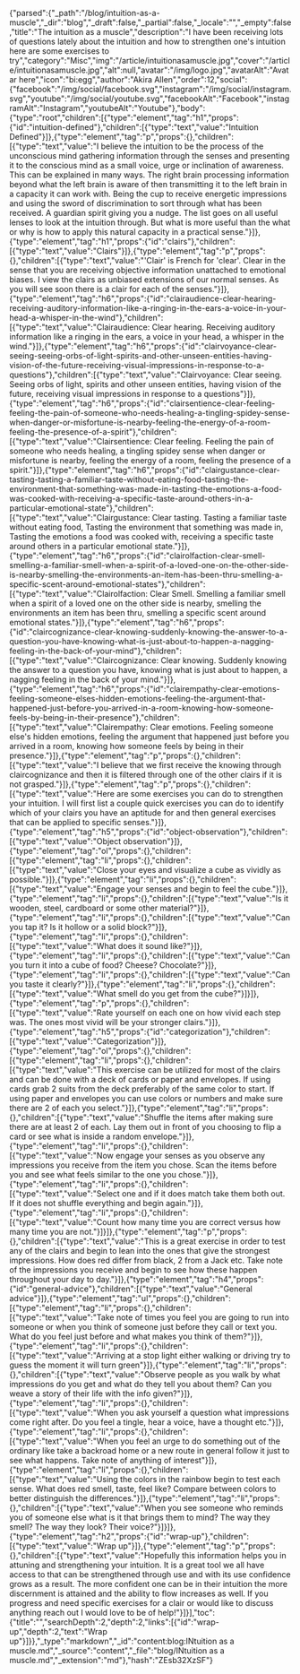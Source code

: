 {"parsed":{"_path":"/blog/intuition-as-a-muscle","_dir":"blog","_draft":false,"_partial":false,"_locale":"","_empty":false,"title":"The intuition as a muscle","description":"I have been receiving lots of questions lately about the intuition and how to strengthen one's intuition here are some exercises to try","category":"Misc","img":"/article/intuitionasamuscle.jpg","cover":"/article/intuitionasamuscle.jpg","alt":null,"avatar":"/img/logo.jpg","avatarAlt":"Avatar here","icon":"bi:egg","author":"Akira Allen","order":12,"social":{"facebook":"/img/social/facebook.svg","instagram":"/img/social/instagram.svg","youtube":"/img/social/youtube.svg","facebookAlt":"Facebook","instagramAlt":"Instagram","youtubeAlt":"Youtube"},"body":{"type":"root","children":[{"type":"element","tag":"h1","props":{"id":"intuition-defined"},"children":[{"type":"text","value":"Intuition Defined"}]},{"type":"element","tag":"p","props":{},"children":[{"type":"text","value":"I believe the intuition to be the process of the unconscious mind gathering information through the senses and presenting it to the conscious mind as a small voice, urge or inclination of awareness. This can be explained in many ways. The right brain processing information beyond what the left brain is aware of then transmitting it to the left brain in a capacity it can work with. Being the cup to receive energetic impressions and using the sword of discrimination to sort through what has been received. A guardian spirit giving you a nudge. The list goes on all useful lenses to look at the intuition through. But what is more useful than the what or why is how to apply this natural capacity in a practical sense."}]},{"type":"element","tag":"h1","props":{"id":"clairs"},"children":[{"type":"text","value":"Clairs"}]},{"type":"element","tag":"p","props":{},"children":[{"type":"text","value":"'Clair' is French for 'clear'. Clear in the sense that you are receiving objective information unattached to emotional biases. I view the clairs as unbiased extensions of our normal senses. As you will see soon there is a clair for each of the senses."}]},{"type":"element","tag":"h6","props":{"id":"clairaudience-clear-hearing-receiving-auditory-information-like-a-ringing-in-the-ears-a-voice-in-your-head-a-whisper-in-the-wind"},"children":[{"type":"text","value":"Clairaudience: Clear hearing. Receiving auditory information like a ringing in the ears, a voice in your head, a whisper in the wind."}]},{"type":"element","tag":"h6","props":{"id":"clairvoyance-clear-seeing-seeing-orbs-of-light-spirits-and-other-unseen-entities-having-vision-of-the-future-receiving-visual-impressions-in-response-to-a-questions"},"children":[{"type":"text","value":"Clairvoyance: Clear seeing. Seeing orbs of light, spirits and other unseen entities, having vision of the future, receiving visual impressions in response to a questions"}]},{"type":"element","tag":"h6","props":{"id":"clairsentience-clear-feeling-feeling-the-pain-of-someone-who-needs-healing-a-tingling-spidey-sense-when-danger-or-misfortune-is-nearby-feeling-the-energy-of-a-room-feeling-the-presence-of-a-spirit"},"children":[{"type":"text","value":"Clairsentience: Clear feeling. Feeling the pain of someone who needs healing, a tingling spidey sense when danger or misfortune is nearby, feeling the energy of a room, feeling the presence of a spirit."}]},{"type":"element","tag":"h6","props":{"id":"clairgustance-clear-tasting-tasting-a-familiar-taste-without-eating-food-tasting-the-environment-that-something-was-made-in-tasting-the-emotions-a-food-was-cooked-with-receiving-a-specific-taste-around-others-in-a-particular-emotional-state"},"children":[{"type":"text","value":"Clairgustance: Clear tasting. Tasting a familiar taste without eating food, Tasting the environment that something was made in, Tasting the emotions a food was cooked with, receiving a specific taste around others in a particular emotional state."}]},{"type":"element","tag":"h6","props":{"id":"clairolfaction-clear-smell-smelling-a-familiar-smell-when-a-spirit-of-a-loved-one-on-the-other-side-is-nearby-smelling-the-environments-an-item-has-been-thru-smelling-a-specific-scent-around-emotional-states"},"children":[{"type":"text","value":"Clairolfaction: Clear Smell. Smelling a familiar smell when a spirit of a loved one on the other side is nearby, smelling the environments an item has been thru, smelling a specific scent around emotional states."}]},{"type":"element","tag":"h6","props":{"id":"claircognizance-clear-knowing-suddenly-knowing-the-answer-to-a-question-you-have-knowing-what-is-just-about-to-happen-a-nagging-feeling-in-the-back-of-your-mind"},"children":[{"type":"text","value":"Claircognizance: Clear knowing. Suddenly knowing the answer to a question you have, knowing what is just about to happen, a nagging feeling in the back of your mind."}]},{"type":"element","tag":"h6","props":{"id":"clairempathy-clear-emotions-feeling-someone-elses-hidden-emotions-feeling-the-argument-that-happened-just-before-you-arrived-in-a-room-knowing-how-someone-feels-by-being-in-their-presence"},"children":[{"type":"text","value":"Clairempathy: Clear emotions. Feeling someone else's hidden emotions, feeling the argument that happened just before you arrived in a room, knowing how someone feels by being in their presence."}]},{"type":"element","tag":"p","props":{},"children":[{"type":"text","value":"I believe that we first receive the knowing through claircognizance and then it is filtered through one of the other clairs if it is not grasped."}]},{"type":"element","tag":"p","props":{},"children":[{"type":"text","value":"Here are some exercises you can do to strengthen your intuition. I will first list a couple quick exercises you can do to identify which of your clairs you have an aptitude for and then general exercises that can be applied to specific senses."}]},{"type":"element","tag":"h5","props":{"id":"object-observation"},"children":[{"type":"text","value":"Object observation"}]},{"type":"element","tag":"ol","props":{},"children":[{"type":"element","tag":"li","props":{},"children":[{"type":"text","value":"Close your eyes and visualize a cube as vividly as possible."}]},{"type":"element","tag":"li","props":{},"children":[{"type":"text","value":"Engage your senses and begin to feel the cube."}]},{"type":"element","tag":"li","props":{},"children":[{"type":"text","value":"Is it wooden, steel, cardboard or some other material?"}]},{"type":"element","tag":"li","props":{},"children":[{"type":"text","value":"Can you tap it? Is it hollow or a solid block?"}]},{"type":"element","tag":"li","props":{},"children":[{"type":"text","value":"What does it sound like?"}]},{"type":"element","tag":"li","props":{},"children":[{"type":"text","value":"Can you turn it into a cube of food? Cheese? Chocolate?"}]},{"type":"element","tag":"li","props":{},"children":[{"type":"text","value":"Can you taste it clearly?"}]},{"type":"element","tag":"li","props":{},"children":[{"type":"text","value":"What smell do you get from the cube?"}]}]},{"type":"element","tag":"p","props":{},"children":[{"type":"text","value":"Rate yourself on each one on how vivid each step was. The ones most vivid will be your stronger clairs."}]},{"type":"element","tag":"h5","props":{"id":"categorization"},"children":[{"type":"text","value":"Categorization"}]},{"type":"element","tag":"ol","props":{},"children":[{"type":"element","tag":"li","props":{},"children":[{"type":"text","value":"This exercise can be utilized for most of the clairs and can be done with a deck of cards or paper and envelopes. If using cards grab 2 suits from the deck preferably of the same color to start. If using paper and envelopes you can use colors or numbers and make sure there are 2 of each you select."}]},{"type":"element","tag":"li","props":{},"children":[{"type":"text","value":"Shuffle the items after making sure there are at least 2 of each. Lay them out in front of you choosing to flip a card or see what is inside a random envelope."}]},{"type":"element","tag":"li","props":{},"children":[{"type":"text","value":"Now engage your senses as you observe any impressions you receive from the item you chose. Scan the items before you and see what feels similar to the one you chose."}]},{"type":"element","tag":"li","props":{},"children":[{"type":"text","value":"Select one and if it does match take them both out. If it does not shuffle everything and begin again."}]},{"type":"element","tag":"li","props":{},"children":[{"type":"text","value":"Count how many time you are correct versus how many time you are not."}]}]},{"type":"element","tag":"p","props":{},"children":[{"type":"text","value":"This is a great exercise in order to test any of the clairs and begin to lean into the ones that give the strongest impressions. How does red differ from black, 2 from a Jack etc. Take note of the impressions you receive and begin to see how these happen throughout your day to day."}]},{"type":"element","tag":"h4","props":{"id":"general-advice"},"children":[{"type":"text","value":"General advice"}]},{"type":"element","tag":"ul","props":{},"children":[{"type":"element","tag":"li","props":{},"children":[{"type":"text","value":"Take note of times you feel you are going to run into someone or when you think of someone just before they call or text you. What do you feel just before and what makes you think of them?"}]},{"type":"element","tag":"li","props":{},"children":[{"type":"text","value":"Arriving at a stop light either walking or driving try to guess the moment it will turn green"}]},{"type":"element","tag":"li","props":{},"children":[{"type":"text","value":"Observe people as you walk by what impressions do you get and what do they tell you about them? Can you weave a story of their life with the info given?"}]},{"type":"element","tag":"li","props":{},"children":[{"type":"text","value":"When you ask yourself a question what impressions come right after. Do you feel a tingle, hear a voice, have a thought etc."}]},{"type":"element","tag":"li","props":{},"children":[{"type":"text","value":"When you feel an urge to do something out of the ordinary like take a backroad home or a new route in general follow it just to see what happens. Take note of anything of interest"}]},{"type":"element","tag":"li","props":{},"children":[{"type":"text","value":"Using the colors in the rainbow begin to test each sense. What does red smell, taste, feel like? Compare between colors to better distinguish the differences."}]},{"type":"element","tag":"li","props":{},"children":[{"type":"text","value":"When you see someone who reminds you of someone else what is it that brings them to mind? The way they smell? The way they look? Their voice?"}]}]},{"type":"element","tag":"h2","props":{"id":"wrap-up"},"children":[{"type":"text","value":"Wrap up"}]},{"type":"element","tag":"p","props":{},"children":[{"type":"text","value":"Hopefully this information helps you in attuning and strengthening your intuition. It is a great tool we all have access to that can be strengthened through use and with its use confidence grows as a result. The more confident one can be in their intuition the more discernment is attained and the ability to flow increases as well. If you progress and need specific exercises for a clair or would like to discuss anything reach out I would love to be of help!"}]}],"toc":{"title":"","searchDepth":2,"depth":2,"links":[{"id":"wrap-up","depth":2,"text":"Wrap up"}]}},"_type":"markdown","_id":"content:blog:INtuition as a muscle.md","_source":"content","_file":"blog/INtuition as a muscle.md","_extension":"md"},"hash":"ZEsb32XzSF"}